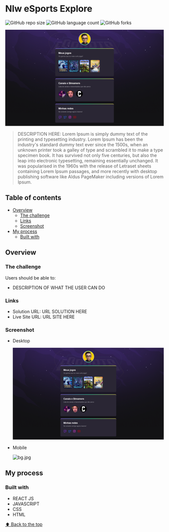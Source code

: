 # Nlw eSports Explore

![GitHub repo size](https://img.shields.io/github/repo-size/RafaelHDSV/Nlw-eSports-Explorer?style=for-the-badge)
![GitHub language count](https://img.shields.io/github/languages/count/RafaelHDSV/Nlw-eSports-Explorer?style=for-the-badge)
![GitHub forks](https://img.shields.io/github/forks/RafaelHDSV/Nlw-eSports-Explorer?style=for-the-badge)

<img src="./public/desktop.png" alt="desktop.png">

> DESCRIPTION HERE: Lorem Ipsum is simply dummy text of the printing and typesetting industry. Lorem Ipsum has been the industry's standard dummy text ever since the 1500s, when an unknown printer took a galley of type and scrambled it to make a type specimen book. It has survived not only five centuries, but also the leap into electronic typesetting, remaining essentially unchanged. It was popularised in the 1960s with the release of Letraset sheets containing Lorem Ipsum passages, and more recently with desktop publishing software like Aldus PageMaker including versions of Lorem Ipsum.

## Table of contents

-    [Overview](#overview)
     -    [The challenge](#the-challenge)
     -    [Links](#links)
     -    [Screenshot](#screenshot)
-    [My process](#my-process)
     -    [Built with](#built-with)

## Overview

### The challenge

Users should be able to:

-    DESCRIPTION OF WHAT THE USER CAN DO
<!--- View the optimal layout for the app depending on their device's screen size
-    See hover states for all interactive elements on the page
-    Add new todos to the list
-    Mark todos as complete
-    Delete todos from the list
-    Filter by all/active/complete todos
-    Clear all completed todos
-    Toggle light and dark mode
-    **Bonus**: Drag and drop to reorder items on the list-->

### Links

-    Solution URL: URL SOLUTION HERE
-    Live Site URL: URL SITE HERE

### Screenshot

-    Desktop

     ![](./public/desktop.png)

-    Mobile

     <img src="bg.jpg" alt="bg.jpg" width="300px" height="700px">

## My process

### Built with

-    REACT JS
-    JAVASCRIPT
-    CSS
-    HTML

[⬆ Back to the top](#nlw-esports-explore)<br>
